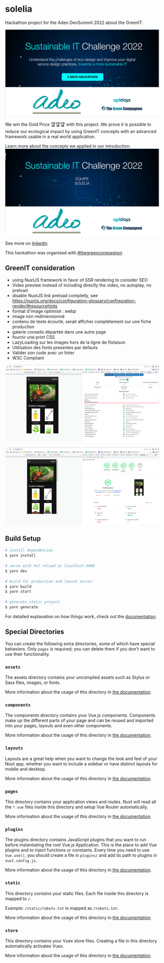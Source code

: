 # solelia
Hackathon project for the Adeo DevSummit 2022 about the GreenIT.

[![Hackathon rules](docs/hackathon.webp)](https://docs.google.com/presentation/d/1gmZaVYzy-l5q2rMvK8p0Q_9E2OaMeI-AwZNi_yXCrAU/edit#slide=id.g6e4ab71bae_0_4)

We win the Gold Price 🏆🏆🏆 with this project. We prove it is possible to reduce our ecological impact by using GreenIT concepts with an advanced framework usable in a real world application.

Learn more about the concepts we applied in our introduction.
[![Introduction of the GreenIT concepts used for this hackathon](docs/hackathon2.webp)](https://docs.google.com/presentation/d/1mAZgKVaVqy9z6aBRtAyvv9x_i-exKW4Zs2mWCj3lATs/edit?usp=sharing)

See more on [linkedin](https://www.linkedin.com/posts/quentin-vandekerckhove-6a06293a_thegreencompagnon-hackathon-ecoconception-activity-6945997982131499008-prGr?utm_source=linkedin_share&utm_medium=member_desktop_web)

This hackathon was organised with [#thegreencompagnon](https://www.linkedin.com/company/thegreencompagnon/?miniCompanyUrn=urn%3Ali%3Afs_miniCompany%3A71375305)

## GreenIT consideration

 * using NuxtJS framework in favor of SSR rendering to consider SEO
 * Video preview instead of including directly the video, no autoplay, no preload
 * disable NuxtJS link preload completly, see https://nuxtjs.org/docs/configuration-glossary/configuration-render/#resourcehints
 * format d'image optimisé : webp
 * image non redimensionné
 * contenu de texte écourté, serait afficher complétement sur une fiche production
 * galerie conseils départée dans une autre page
 * fournir une print CSS
 * LazyLoading sur les images hors de la ligne de flotaison
 * Utilisation des fonts presentes par defauts
 * Valider son code avec un linter
 * W3C Compliant

![GreenIT](docs/greenit_assessment.png)

![Lighthouse](docs/lighthouse_assessment.png)


## Build Setup

```bash
# install dependencies
$ yarn install

# serve with hot reload at localhost:3000
$ yarn dev

# build for production and launch server
$ yarn build
$ yarn start

# generate static project
$ yarn generate
```

For detailed explanation on how things work, check out the [documentation](https://nuxtjs.org).

## Special Directories

You can create the following extra directories, some of which have special behaviors. Only `pages` is required; you can delete them if you don't want to use their functionality.

### `assets`

The assets directory contains your uncompiled assets such as Stylus or Sass files, images, or fonts.

More information about the usage of this directory in [the documentation](https://nuxtjs.org/docs/2.x/directory-structure/assets).

### `components`

The components directory contains your Vue.js components. Components make up the different parts of your page and can be reused and imported into your pages, layouts and even other components.

More information about the usage of this directory in [the documentation](https://nuxtjs.org/docs/2.x/directory-structure/components).

### `layouts`

Layouts are a great help when you want to change the look and feel of your Nuxt app, whether you want to include a sidebar or have distinct layouts for mobile and desktop.

More information about the usage of this directory in [the documentation](https://nuxtjs.org/docs/2.x/directory-structure/layouts).


### `pages`

This directory contains your application views and routes. Nuxt will read all the `*.vue` files inside this directory and setup Vue Router automatically.

More information about the usage of this directory in [the documentation](https://nuxtjs.org/docs/2.x/get-started/routing).

### `plugins`

The plugins directory contains JavaScript plugins that you want to run before instantiating the root Vue.js Application. This is the place to add Vue plugins and to inject functions or constants. Every time you need to use `Vue.use()`, you should create a file in `plugins/` and add its path to plugins in `nuxt.config.js`.

More information about the usage of this directory in [the documentation](https://nuxtjs.org/docs/2.x/directory-structure/plugins).

### `static`

This directory contains your static files. Each file inside this directory is mapped to `/`.

Example: `/static/robots.txt` is mapped as `/robots.txt`.

More information about the usage of this directory in [the documentation](https://nuxtjs.org/docs/2.x/directory-structure/static).

### `store`

This directory contains your Vuex store files. Creating a file in this directory automatically activates Vuex.

More information about the usage of this directory in [the documentation](https://nuxtjs.org/docs/2.x/directory-structure/store).
